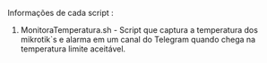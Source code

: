 Informações de cada script :

1. MonitoraTemperatura.sh - Script que captura a temperatura dos mikrotik`s e alarma em um canal do Telegram quando chega na temperatura limite aceitável.

